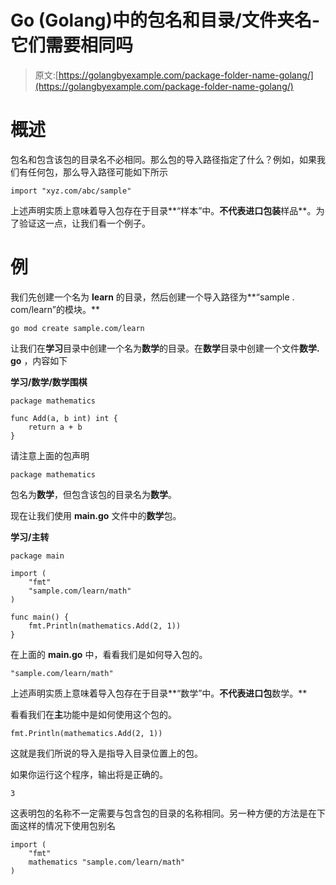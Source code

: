 # Go (Golang)中的包名和目录/文件夹名-它们需要相同吗

> 原文:[https://golangbyexample.com/package-folder-name-golang/](https://golangbyexample.com/package-folder-name-golang/)

# **概述**

包名和包含该包的目录名不必相同。那么包的导入路径指定了什么？例如，如果我们有任何包，那么导入路径可能如下所示

```
import "xyz.com/abc/sample"
```

上述声明实质上意味着导入包存在于目录**“样本”中。**不代表进口包装**样品**。为了验证这一点，让我们看一个例子。

# **例**

我们先创建一个名为 **learn** 的目录，然后创建一个导入路径为**“sample . com/learn”的模块。**

```
go mod create sample.com/learn
```

让我们在**学习**目录中创建一个名为**数学**的目录。在**数学**目录中创建一个文件**数学. go** ，内容如下

**学习/数学/数学围棋**

```
package mathematics

func Add(a, b int) int {
    return a + b
}
```

请注意上面的包声明

```
package mathematics
```

包名为**数学**，但包含该包的目录名为**数学**。

现在让我们使用 **main.go** 文件中的**数学**包。

**学习/主转**

```
package main

import (
    "fmt"
    "sample.com/learn/math"
)

func main() {
    fmt.Println(mathematics.Add(2, 1))
}
```

在上面的 **main.go** 中，看看我们是如何导入包的。

```
"sample.com/learn/math"
```

上述声明实质上意味着导入包存在于目录**“数学”中。**不代表进口包**数学。**

看看我们在**主**功能中是如何使用这个包的。

```
fmt.Println(mathematics.Add(2, 1))
```

这就是我们所说的导入是指导入目录位置上的包。

如果你运行这个程序，输出将是正确的。

```
3
```

这表明包的名称不一定需要与包含包的目录的名称相同。另一种方便的方法是在下面这样的情况下使用包别名

```
import (
    "fmt"
    mathematics "sample.com/learn/math"
)
```